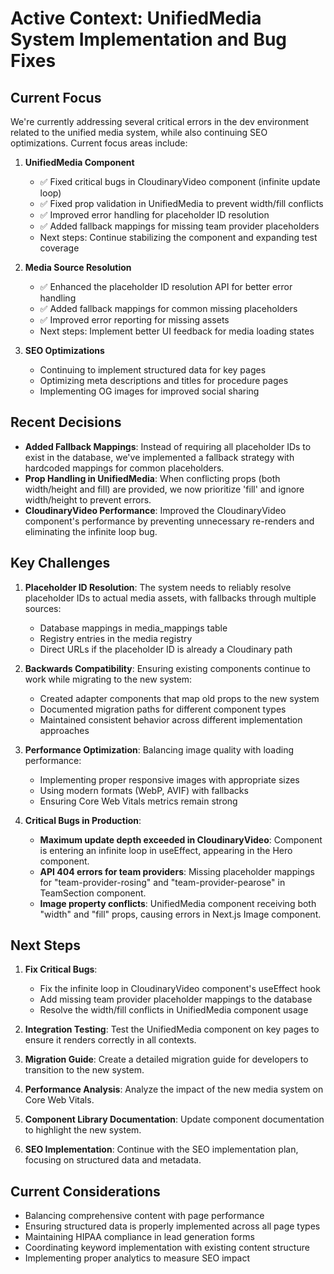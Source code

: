 # Active Context: UnifiedMedia System Implementation and Bug Fixes

## Current Focus

We're currently addressing several critical errors in the dev environment related to the unified media system, while also continuing SEO optimizations. Current focus areas include:

1. **UnifiedMedia Component**
   - ✅ Fixed critical bugs in CloudinaryVideo component (infinite update loop)
   - ✅ Fixed prop validation in UnifiedMedia to prevent width/fill conflicts
   - ✅ Improved error handling for placeholder ID resolution
   - ✅ Added fallback mappings for missing team provider placeholders
   - Next steps: Continue stabilizing the component and expanding test coverage

2. **Media Source Resolution**
   - ✅ Enhanced the placeholder ID resolution API for better error handling
   - ✅ Added fallback mappings for common missing placeholders
   - ✅ Improved error reporting for missing assets
   - Next steps: Implement better UI feedback for media loading states

3. **SEO Optimizations**
   - Continuing to implement structured data for key pages
   - Optimizing meta descriptions and titles for procedure pages
   - Implementing OG images for improved social sharing

## Recent Decisions

- **Added Fallback Mappings**: Instead of requiring all placeholder IDs to exist in the database, we've implemented a fallback strategy with hardcoded mappings for common placeholders.
- **Prop Handling in UnifiedMedia**: When conflicting props (both width/height and fill) are provided, we now prioritize 'fill' and ignore width/height to prevent errors.
- **CloudinaryVideo Performance**: Improved the CloudinaryVideo component's performance by preventing unnecessary re-renders and eliminating the infinite loop bug.

## Key Challenges

1. **Placeholder ID Resolution**: The system needs to reliably resolve placeholder IDs to actual media assets, with fallbacks through multiple sources:
   - Database mappings in media_mappings table
   - Registry entries in the media registry
   - Direct URLs if the placeholder ID is already a Cloudinary path

2. **Backwards Compatibility**: Ensuring existing components continue to work while migrating to the new system:
   - Created adapter components that map old props to the new system
   - Documented migration paths for different component types
   - Maintained consistent behavior across different implementation approaches

3. **Performance Optimization**: Balancing image quality with loading performance:
   - Implementing proper responsive images with appropriate sizes
   - Using modern formats (WebP, AVIF) with fallbacks
   - Ensuring Core Web Vitals metrics remain strong

4. **Critical Bugs in Production**:
   - **Maximum update depth exceeded in CloudinaryVideo**: Component is entering an infinite loop in useEffect, appearing in the Hero component.
   - **API 404 errors for team providers**: Missing placeholder mappings for "team-provider-rosing" and "team-provider-pearose" in TeamSection component.
   - **Image property conflicts**: UnifiedMedia component receiving both "width" and "fill" props, causing errors in Next.js Image component.

## Next Steps

1. **Fix Critical Bugs**:
   - Fix the infinite loop in CloudinaryVideo component's useEffect hook
   - Add missing team provider placeholder mappings to the database
   - Resolve the width/fill conflicts in UnifiedMedia component usage

2. **Integration Testing**: Test the UnifiedMedia component on key pages to ensure it renders correctly in all contexts.

3. **Migration Guide**: Create a detailed migration guide for developers to transition to the new system.

4. **Performance Analysis**: Analyze the impact of the new media system on Core Web Vitals.

5. **Component Library Documentation**: Update component documentation to highlight the new system.

6. **SEO Implementation**: Continue with the SEO implementation plan, focusing on structured data and metadata.

## Current Considerations

- Balancing comprehensive content with page performance
- Ensuring structured data is properly implemented across all page types
- Maintaining HIPAA compliance in lead generation forms
- Coordinating keyword implementation with existing content structure
- Implementing proper analytics to measure SEO impact 